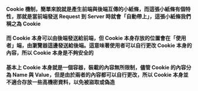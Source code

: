 #### Cookie 機制，簡單來說就是產生前端與後端互傳的小紙條，而這張小紙條有個特性，那就是當前端發送 Request 到 Server 時就會「自動帶上」，這張小紙條我們稱之為 Cookie

#### 而 Cookie 本身可以由後端發送給前端，但 Cookie 本身存放的位置會在「使用者」端，由瀏覽器這邊發送給後端。這意味著使用者可以自行更改 Cookie 本身的內容，所以 Cookie 本身是不夠安全的

#### 基本上 Cookie 本身就是一個容器，裝載的內容無所限制，儘管 Cookie 的內容分為 Name 與 Value，但是由於兩者的內容都可以自行更改，所以 Cookie 本身並不適合存放一些高機密資料，以免被盜取或偽造

